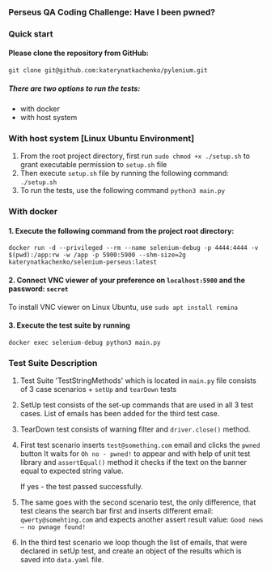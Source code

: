 ### Perseus QA Coding Challenge: Have I been pwned?
### Quick start

#### Please clone the repository from GitHub:

`git clone git@github.com:katerynatkachenko/pylenium.git`

##### There are two options to run the tests:

- with docker 
- with host system

### With host system \[Linux Ubuntu Environment\]

1. From the root project directory, first run `sudo chmod +x ./setup.sh` to grant executable permission to `setup.sh` file
2. Then execute `setup.sh` file by running the following command: `./setup.sh`
3. To run the tests, use the following command `python3 main.py`

### With docker

#### 1. Execute the following command from the project root directory:

`docker run -d --privileged --rm --name selenium-debug -p 4444:4444 -v $(pwd):/app:rw -w /app -p 5900:5900 --shm-size=2g katerynatkachenko/selenium-perseus:latest`

#### 2. Connect VNC viewer of your preference on `localhost:5900` and the password: `secret`

To install VNC viewer on Linux Ubuntu, use `sudo apt install remina`

#### 3. Execute the test suite by running

`docker exec selenium-debug python3 main.py`

### Test Suite Description

1. Test Suite 'TestStringMethods' which is located in `main.py` file consists of 3 case scenarios + `setUp` and `tearDown` tests
2. SetUp test consists of the set-up commands that are used in all 3 test cases. List of emails has been added for the third test case.
3. TearDown test consists of warning filter and `driver.close()` method.
4. First test scenario inserts `test@something.com` email and clicks the `pwned` button
   It waits for `Oh no - pwned!` to appear and with help of unit test library and `assertEqual()` method it checks if the text on the banner equal to expected string value.

   If yes - the test passed successfully.
5. The same goes with the second scenario test, the only difference, that test cleans the search bar first and inserts different email: `qwerty@somehting.com` and expects another assert result value: `Good news — no pwnage found!`
6. In the third test scenario we loop though the list of emails, that were declared in setUp test, and create an object of the results which is saved into `data.yaml` file.